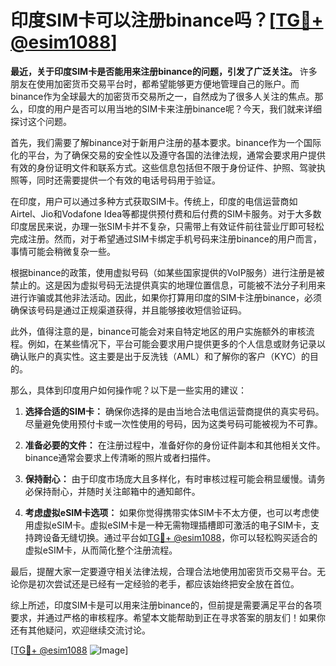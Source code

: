 # 印度SIM卡可以注册binance吗？[[TG💪+ @esim1088](https://t.me/s/esim1088)]

**最近，关于印度SIM卡是否能用来注册binance的问题，引发了广泛关注。** 许多朋友在使用加密货币交易平台时，都希望能够更方便地管理自己的账户。而binance作为全球最大的加密货币交易所之一，自然成为了很多人关注的焦点。那么，印度的用户是否可以用当地的SIM卡来注册binance呢？今天，我们就来详细探讨这个问题。

首先，我们需要了解binance对于新用户注册的基本要求。binance作为一个国际化的平台，为了确保交易的安全性以及遵守各国的法律法规，通常会要求用户提供有效的身份证明文件和联系方式。这些信息包括但不限于身份证件、护照、驾驶执照等，同时还需要提供一个有效的电话号码用于验证。

在印度，用户可以通过多种方式获取SIM卡。传统上，印度的电信运营商如Airtel、Jio和Vodafone Idea等都提供预付费和后付费的SIM卡服务。对于大多数印度居民来说，办理一张SIM卡并不复杂，只需带上有效证件前往营业厅即可轻松完成注册。然而，对于希望通过SIM卡绑定手机号码来注册binance的用户而言，事情可能会稍微复杂一些。

根据binance的政策，使用虚拟号码（如某些国家提供的VoIP服务）进行注册是被禁止的。这是因为虚拟号码无法提供真实的地理位置信息，可能被不法分子利用来进行诈骗或其他非法活动。因此，如果你打算用印度的SIM卡注册binance，必须确保该号码是通过正规渠道获得，并且能够接收短信验证码。

此外，值得注意的是，binance可能会对来自特定地区的用户实施额外的审核流程。例如，在某些情况下，平台可能会要求用户提供更多的个人信息或财务记录以确认账户的真实性。这主要是出于反洗钱（AML）和了解你的客户（KYC）的目的。

那么，具体到印度用户如何操作呢？以下是一些实用的建议：

1. **选择合适的SIM卡：** 确保你选择的是由当地合法电信运营商提供的真实号码。尽量避免使用预付卡或一次性使用的号码，因为这类号码可能被视为不可靠。

2. **准备必要的文件：** 在注册过程中，准备好你的身份证件副本和其他相关文件。binance通常会要求上传清晰的照片或者扫描件。

3. **保持耐心：** 由于印度市场庞大且多样化，有时审核过程可能会稍显缓慢。请务必保持耐心，并随时关注邮箱中的通知邮件。

4. **考虑虚拟eSIM卡选项：** 如果你觉得携带实体SIM卡不太方便，也可以考虑使用虚拟eSIM卡。虚拟eSIM卡是一种无需物理插槽即可激活的电子SIM卡，支持跨设备无缝切换。通过平台如[TG💪+ @esim1088](https://t.me/s/esim1088)，你可以轻松购买适合的虚拟eSIM卡，从而简化整个注册流程。

最后，提醒大家一定要遵守相关法律法规，合理合法地使用加密货币交易平台。无论你是初次尝试还是已经有一定经验的老手，都应该始终把安全放在首位。

综上所述，印度SIM卡是可以用来注册binance的，但前提是需要满足平台的各项要求，并通过严格的审核程序。希望本文能帮助到正在寻求答案的朋友们！如果你还有其他疑问，欢迎继续交流讨论。

[[TG💪+ @esim1088](https://t.me/s/esim1088) ![Image](https://i.postimg.cc/4NQfJmqS/Snipaste-2025-05-13-00-14-12.png)]